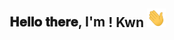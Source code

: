 <h2> 𝐇𝐞𝐥𝐥𝐨 𝐭𝐡𝐞𝐫𝐞, I'm <Dev />! Kwn <img src="https://github.com/ABSphreak/ABSphreak/blob/master/gifs/Hi.gif" width="30px"></h2>
